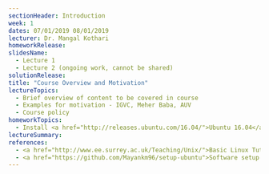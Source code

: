 ```yaml
---
sectionHeader: Introduction
week: 1
dates: 07/01/2019 08/01/2019
lecturer: Dr. Mangal Kothari
homeworkRelease:
slidesName:
  - Lecture 1
  - Lecture 2 (ongoing work, cannot be shared)
solutionRelease:
title: "Course Overview and Motivation"
lectureTopics:
  - Brief overview of content to be covered in course
  - Examples for motivation - IGVC, Meher Baba, AUV
  - Course policy
homeworkTopics:
  - Install <a href="http://releases.ubuntu.com/16.04/">Ubuntu 16.04</a> and <a href="http://wiki.ros.org/kinetic/">ROS Kinetic</a> on laptop (use the provided software setup scripts).
lectureSummary:
references:
  - <a href="http://www.ee.surrey.ac.uk/Teaching/Unix/">Basic Linux Tutorial (optional)</a>
  - <a href="https://github.com/Mayankm96/setup-ubuntu">Software setup scripts</a>
---
```

